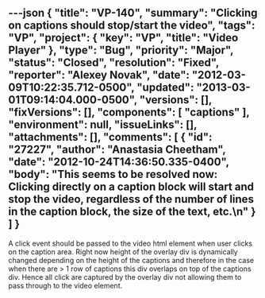 ---json
{
  "title": "VP-140",
  "summary": "Clicking on captions should stop/start the video",
  "tags": "VP",
  "project": {
    "key": "VP",
    "title": "Video Player"
  },
  "type": "Bug",
  "priority": "Major",
  "status": "Closed",
  "resolution": "Fixed",
  "reporter": "Alexey Novak",
  "date": "2012-03-09T10:22:35.712-0500",
  "updated": "2013-03-01T09:14:04.000-0500",
  "versions": [],
  "fixVersions": [],
  "components": [
    "captions"
  ],
  "environment": null,
  "issueLinks": [],
  "attachments": [],
  "comments": [
    {
      "id": "27227",
      "author": "Anastasia Cheetham",
      "date": "2012-10-24T14:36:50.335-0400",
      "body": "This seems to be resolved now: Clicking directly on a caption block will start and stop the video, regardless of the number of lines in the caption block, the size of the text, etc.\n"
    }
  ]
}
---
A click event should be passed to the video html element when user clicks on the caption area. Right now height of the overlay div is dynamically changed depending on the height of the captions and therefore in the case when there are > 1 row of captions this div overlaps on top of the captions div. Hence all click are captured by the overlay div not allowing them to pass through to the video element.

        